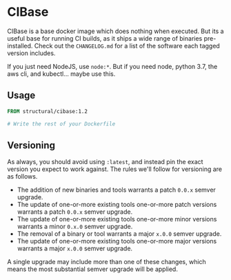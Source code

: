 # CIBase

CIBase is a base docker image which does nothing when executed. But its a useful base for
running CI builds, as it ships a wide range of binaries pre-installed. Check out the
`CHANGELOG.md` for a list of the software each tagged version includes.

If you just need NodeJS, use `node:*`. But if you need node, python 3.7, the aws cli, and kubectl...
maybe use this.

## Usage

```dockerfile
FROM structural/cibase:1.2

# Write the rest of your Dockerfile
```

## Versioning

As always, you should avoid using `:latest`, and instead pin the exact version you expect to work
against. The rules we'll follow for versioning are as follows.

- The addition of new binaries and tools warrants a patch `0.0.x` semver upgrade.
- The update of one-or-more existing tools one-or-more patch versions warrants a patch `0.0.x` semver upgrade.
- The update of one-or-more existing tools one-or-more minor versions warrants a minor `0.x.0` semver upgrade.
- The removal of a binary or tool warrants a major `x.0.0` semver upgrade.
- The update of one-or-more existing tools one-or-more major versions warrants a major `x.0.0` semver upgrade.

A single upgrade may include more than one of these changes, which means the most substantial semver
upgrade will be applied.
